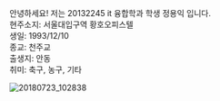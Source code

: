 안녕하세요! 저는 20132245 it 융합학과 학생 정용익 입니다.<br>
현주소지: 서울대입구역 황호오피스텔<br>
생일: 1993/12/10<br>
종교: 천주교<br>
출생지: 안동<br>
취미: 축구, 농구, 기타<br>

![20180723_102838](https://user-images.githubusercontent.com/58299969/69812251-100ad980-1233-11ea-94cb-a22e459a11d9.jpg)
